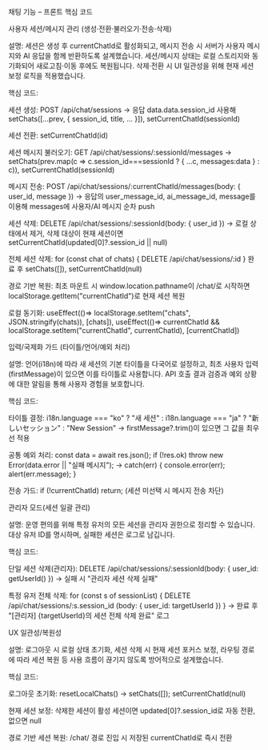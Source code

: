 채팅 기능 – 프론트 핵심 코드



사용자 세션/메시지 관리 (생성·전환·불러오기·전송·삭제)



설명: 세션은 생성 후 currentChatId로 활성화되고, 메시지 전송 시 서버가 사용자 메시지와 AI 응답을 함께 반환하도록 설계했습니다. 세션/메시지 상태는 로컬 스토리지와 동기화되어 새로고침·이동 후에도 복원됩니다. 삭제·전환 시 UI 일관성을 위해 현재 세션 보정 로직을 적용했습니다.



핵심 코드:



세션 생성: POST /api/chat/sessions → 응답 data.data.session\_id 사용해 setChats(\[...prev, { session\_id, title, ... }]), setCurrentChatId(sessionId)



세션 전환: setCurrentChatId(id)



세션 메시지 불러오기: GET /api/chat/sessions/:sessionId/messages → setChats(prev.map(c => c.session\_id===sessionId ? { ...c, messages:data } : c)), setCurrentChatId(sessionId)



메시지 전송: POST /api/chat/sessions/:currentChatId/messages(body: { user\_id, message }) → 응답의 user\_message\_id, ai\_message\_id, message를 이용해 messages에 사용자/AI 메시지 순차 push



세션 삭제: DELETE /api/chat/sessions/:sessionId(body: { user\_id }) → 로컬 상태에서 제거, 삭제 대상이 현재 세션이면 setCurrentChatId(updated\[0]?.session\_id || null)



전체 세션 삭제: for (const chat of chats) { DELETE /api/chat/sessions/:id } 완료 후 setChats(\[]), setCurrentChatId(null)



경로 기반 복원: 최초 마운트 시 window.location.pathname이 /chat/로 시작하면 localStorage.getItem("currentChatId")로 현재 세션 복원



로컬 동기화: useEffect(()=> localStorage.setItem("chats", JSON.stringify(chats)), \[chats]), useEffect(()=> currentChatId \&\& localStorage.setItem("currentChatId", currentChatId), \[currentChatId])



입력/국제화 가드 (타이틀/언어/예외 처리)



설명: 언어(i18n)에 따라 새 세션의 기본 타이틀을 다국어로 설정하고, 최초 사용자 입력(firstMessage)이 있으면 이를 타이틀로 사용합니다. API 호출 결과 검증과 예외 상황에 대한 알림을 통해 사용자 경험을 보호합니다.



핵심 코드:



타이틀 결정: i18n.language === "ko" ? "새 세션" : i18n.language === "ja" ? "新しいセッション" : "New Session" → firstMessage?.trim()이 있으면 그 값을 최우선 적용



공통 예외 처리: const data = await res.json(); if (!res.ok) throw new Error(data.error || "실패 메시지"); → catch(err) { console.error(err); alert(err.message); }



전송 가드: if (!currentChatId) return; (세션 미선택 시 메시지 전송 차단)



관리자 모드(세션 일괄 관리)



설명: 운영 편의를 위해 특정 유저의 모든 세션을 관리자 권한으로 정리할 수 있습니다. 대상 유저 ID를 명시하며, 실패한 세션은 로그로 남깁니다.



핵심 코드:



단일 세션 삭제(관리자): DELETE /api/chat/sessions/:sessionId(body: { user\_id: getUserId() }) → 실패 시 "관리자 세션 삭제 실패"



특정 유저 전체 삭제: for (const s of sessionList) { DELETE /api/chat/sessions/:s.session\_id (body: { user\_id: targetUserId }) } → 완료 후 "\[관리자] {targetUserId}의 세션 전체 삭제 완료" 로그



UX 일관성/복원성



설명: 로그아웃 시 로컬 상태 초기화, 세션 삭제 시 현재 세션 포커스 보정, 라우팅 경로에 따라 세션 복원 등 사용 흐름이 끊기지 않도록 방어적으로 설계했습니다.



핵심 코드:



로그아웃 초기화: resetLocalChats() → setChats(\[]); setCurrentChatId(null)



현재 세션 보정: 삭제한 세션이 활성 세션이면 updated\[0]?.session\_id로 자동 전환, 없으면 null



경로 기반 세션 복원: /chat/ 경로 진입 시 저장된 currentChatId로 즉시 전환

